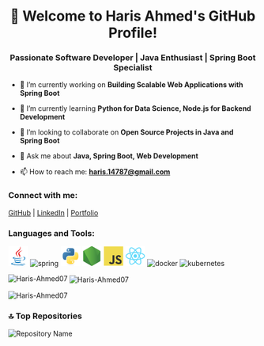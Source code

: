 <h1 align="center">👋 Welcome to Haris Ahmed's GitHub Profile!</h1>

<h3 align="center">Passionate Software Developer | Java Enthusiast | Spring Boot Specialist</h3>

- 🔭 I’m currently working on **Building Scalable Web Applications with Spring Boot**

- 🌱 I’m currently learning **Python for Data Science, Node.js for Backend Development**

- 👯 I’m looking to collaborate on **Open Source Projects in Java and Spring Boot**

- 💬 Ask me about **Java, Spring Boot, Web Development**

- 📫 How to reach me: **[haris.14787@gmail.com](mailto:haris.14787@gmail.com)**

<h3 align="left">Connect with me:</h3>
<p align="left">
  <a href="https://github.com/Haris-Ahmed07" target="_blank">GitHub</a> |
  <a href="https://www.linkedin.com/in/haris-ahmed07/" target="_blank">LinkedIn</a> |
  <a href="https://haris-ahmed.netlify.app/" target="_blank">Portfolio</a>
</p>

<h3 align="left">Languages and Tools:</h3>
<p align="left">
  <img src="https://raw.githubusercontent.com/devicons/devicon/master/icons/java/java-original.svg" alt="java" width="40" height="40"/>
  <img src="https://www.vectorlogo.zone/logos/springio/springio-icon.svg" alt="spring" width="40" height="40"/>
  <img src="https://raw.githubusercontent.com/devicons/devicon/master/icons/python/python-original.svg" alt="python" width="40" height="40"/>
  <img src="https://raw.githubusercontent.com/devicons/devicon/master/icons/nodejs/nodejs-original.svg" alt="nodejs" width="40" height="40"/>
  <img src="https://raw.githubusercontent.com/devicons/devicon/master/icons/javascript/javascript-original.svg" alt="javascript" width="40" height="40"/>
  <img src="https://raw.githubusercontent.com/devicons/devicon/master/icons/react/react-original.svg" alt="react" width="40" height="40"/>
  <img src="https://www.vectorlogo.zone/logos/docker/docker-icon.svg" alt="docker" width="40" height="40"/>
  <img src="https://www.vectorlogo.zone/logos/kubernetes/kubernetes-icon.svg" alt="kubernetes" width="40" height="40"/>
</p>

<p><img align="left" src="https://github-readme-stats.vercel.app/api/top-langs?username=Haris-Ahmed07&show_icons=true&locale=en&layout=compact" alt="Haris-Ahmed07" /></p>

<p>&nbsp;<img align="center" src="https://github-readme-stats.vercel.app/api?username=Haris-Ahmed07&show_icons=true&locale=en" alt="Haris-Ahmed07" /></p>

<p><img align="center" src="https://github-readme-streak-stats.herokuapp.com/?user=Haris-Ahmed07&" alt="Haris-Ahmed07" /></p>

### 🔝 Top Repositories
![Repository Name](https://github-readme-stats.vercel.app/api/pin/?username=Haris-Ahmed07&repo=repository-name)
